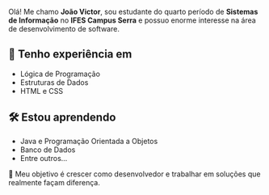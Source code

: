 Olá! Me chamo **João Victor**, sou estudante do quarto período de **Sistemas de Informação** no **IFES Campus Serra** e possuo enorme interesse na área de desenvolvimento de software.  


## 📌 Tenho experiência em
- Lógica de Programação  
- Estruturas de Dados  
- HTML e CSS  

## 🛠 Estou aprendendo
- Java e Programação Orientada a Objetos  
- Banco de Dados
- Entre outros...


🎯  Meu objetivo é crescer como desenvolvedor e trabalhar em soluções que realmente façam diferença.
